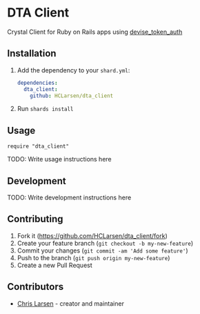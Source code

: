# DTA Client

Crystal Client for Ruby on Rails apps using [devise_token_auth](https://github.com/lynndylanhurley/devise_token_auth)

## Installation

1. Add the dependency to your `shard.yml`:

   ```yaml
   dependencies:
     dta_client:
       github: HCLarsen/dta_client
   ```

2. Run `shards install`

## Usage

```crystal
require "dta_client"
```

TODO: Write usage instructions here

## Development

TODO: Write development instructions here

## Contributing

1. Fork it (<https://github.com/HCLarsen/dta_client/fork>)
2. Create your feature branch (`git checkout -b my-new-feature`)
3. Commit your changes (`git commit -am 'Add some feature'`)
4. Push to the branch (`git push origin my-new-feature`)
5. Create a new Pull Request

## Contributors

- [Chris Larsen](https://github.com/HCLarsen) - creator and maintainer
